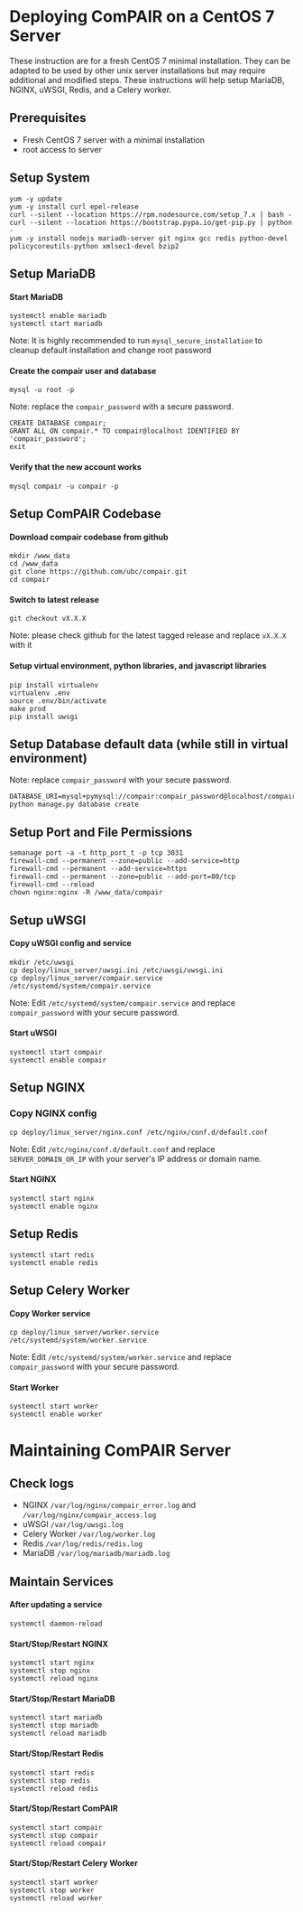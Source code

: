 Deploying ComPAIR on a CentOS 7 Server
=======================================

These instruction are for a fresh CentOS 7 minimal installation. They can be adapted to be used by other unix server installations but may require additional and modified steps. These instructions will help setup MariaDB, NGINX, uWSGI, Redis, and a Celery worker.

Prerequisites
-------------
* Fresh CentOS 7 server with a minimal installation
* root access to server



Setup System
-------------

```
yum -y update
yum -y install curl epel-release
curl --silent --location https://rpm.nodesource.com/setup_7.x | bash -
curl --silent --location https://bootstrap.pypa.io/get-pip.py | python -
yum -y install nodejs mariadb-server git nginx gcc redis python-devel policycoreutils-python xmlsec1-devel bzip2
```

Setup MariaDB
-------------

#### Start MariaDB

```
systemctl enable mariadb
systemctl start mariadb
```

Note: It is highly recommended to run `mysql_secure_installation` to cleanup default installation and change root password

#### Create the compair user and database

```
mysql -u root -p
```

Note: replace the `compair_password` with a secure password.
```
CREATE DATABASE compair;
GRANT ALL ON compair.* TO compair@localhost IDENTIFIED BY 'compair_password';
exit
```

#### Verify that the new account works

```
mysql compair -u compair -p
```

Setup ComPAIR Codebase
-------------

#### Download compair codebase from github

```
mkdir /www_data
cd /www_data
git clone https://github.com/ubc/compair.git
cd compair
```

#### Switch to latest release

```
git checkout vX.X.X
```
Note: please check github for the latest tagged release and replace `vX.X.X` with it

#### Setup virtual environment, python libraries, and javascript libraries

```
pip install virtualenv
virtualenv .env
source .env/bin/activate
make prod
pip install uwsgi
```

Setup Database default data (while still in virtual environment)
-------------

Note: replace `compair_password` with your secure password.
```
DATABASE_URI=mysql+pymysql://compair:compair_password@localhost/compair python manage.py database create
```

Setup Port and File Permissions
-------------

```
semanage port -a -t http_port_t -p tcp 3031
firewall-cmd --permanent --zone=public --add-service=http
firewall-cmd --permanent --add-service=https
firewall-cmd --permanent --zone=public --add-port=80/tcp
firewall-cmd --reload
chown nginx:nginx -R /www_data/compair
```

Setup uWSGI
-------------

#### Copy uWSGI config and service

```
mkdir /etc/uwsgi
cp deploy/linux_server/uwsgi.ini /etc/uwsgi/uwsgi.ini
cp deploy/linux_server/compair.service /etc/systemd/system/compair.service
```

Note: Edit `/etc/systemd/system/compair.service` and replace `compair_password` with your secure password.

#### Start uWSGI

```
systemctl start compair
systemctl enable compair
```


Setup NGINX
-------------

### Copy NGINX config

```
cp deploy/linux_server/nginx.conf /etc/nginx/conf.d/default.conf
```

Note: Edit `/etc/nginx/conf.d/default.conf` and replace `SERVER_DOMAIN_OR_IP` with your server's IP address or domain name.

#### Start NGINX

```
systemctl start nginx
systemctl enable nginx
```


Setup Redis
-------------

```
systemctl start redis
systemctl enable redis
```

Setup Celery Worker
-------------

#### Copy Worker service

```
cp deploy/linux_server/worker.service /etc/systemd/system/worker.service
```

Note: Edit `/etc/systemd/system/worker.service` and replace `compair_password` with your secure password.

#### Start Worker

```
systemctl start worker
systemctl enable worker
```

Maintaining ComPAIR Server
=======================================

Check logs
-------------

* NGINX `/var/log/nginx/compair_error.log` and `/var/log/nginx/compair_access.log`
* uWSGI `/var/log/uwsgi.log`
* Celery Worker `/var/log/worker.log`
* Redis `/var/log/redis/redis.log`
* MariaDB `/var/log/mariadb/mariadb.log`

Maintain Services
-------------

#### After updating a service

```
systemctl daemon-reload
```

#### Start/Stop/Restart NGINX

```
systemctl start nginx
systemctl stop nginx
systemctl reload nginx
```

#### Start/Stop/Restart MariaDB

```
systemctl start mariadb
systemctl stop mariadb
systemctl reload mariadb
```

#### Start/Stop/Restart Redis

```
systemctl start redis
systemctl stop redis
systemctl reload redis
```

#### Start/Stop/Restart ComPAIR

```
systemctl start compair
systemctl stop compair
systemctl reload compair
```

#### Start/Stop/Restart Celery Worker

```
systemctl start worker
systemctl stop worker
systemctl reload worker
```